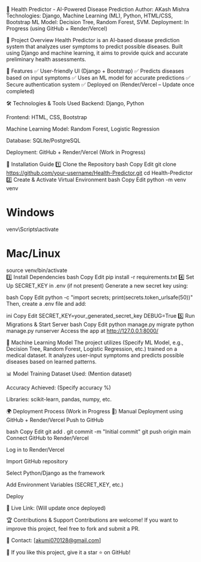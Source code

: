 🏥 Health Predictor - AI-Powered Disease Prediction
Author: AKash Mishra
Technologies: Django, Machine Learning (ML), Python, HTML/CSS, Bootstrap
ML Model:  Decision Tree, Random Forest, SVM.
Deployment: In Progress (using GitHub + Render/Vercel)

📌 Project Overview
Health Predictor is an AI-based disease prediction system that analyzes user symptoms to predict possible diseases. Built using Django and machine learning, it aims to provide quick and accurate preliminary health assessments.

🎯 Features
✅ User-friendly UI (Django + Bootstrap)
✅ Predicts diseases based on input symptoms
✅ Uses an ML model for accurate predictions
✅ Secure authentication system
✅ Deployed on (Render/Vercel – Update once completed)

🛠 Technologies & Tools Used
Backend: Django, Python

Frontend: HTML, CSS, Bootstrap

Machine Learning Model:  Random Forest, Logistic Regression

Database: SQLite/PostgreSQL

Deployment: GitHub + Render/Vercel (Work in Progress)

🚀 Installation Guide
1️⃣ Clone the Repository
bash
Copy
Edit
git clone https://github.com/your-username/Health-Predictor.git
cd Health-Predictor
2️⃣ Create & Activate Virtual Environment
bash
Copy
Edit
python -m venv venv  
# Windows  
venv\Scripts\activate  
# Mac/Linux  
source venv/bin/activate  
3️⃣ Install Dependencies
bash
Copy
Edit
pip install -r requirements.txt
4️⃣ Set Up SECRET_KEY in .env (if not present)
Generate a new secret key using:

bash
Copy
Edit
python -c "import secrets; print(secrets.token_urlsafe(50))"
Then, create a .env file and add:

ini
Copy
Edit
SECRET_KEY=your_generated_secret_key
DEBUG=True
5️⃣ Run Migrations & Start Server
bash
Copy
Edit
python manage.py migrate
python manage.py runserver
Access the app at http://127.0.0.1:8000/

🔬 Machine Learning Model
The project utilizes (Specify ML Model, e.g., Decision Tree, Random Forest, Logistic Regression, etc.) trained on a medical dataset. It analyzes user-input symptoms and predicts possible diseases based on learned patterns.

📊 Model Training
Dataset Used: (Mention dataset)

Accuracy Achieved: (Specify accuracy %)

Libraries: scikit-learn, pandas, numpy, etc.

🌍 Deployment Process (Work in Progress 🚧)
Manual Deployment using GitHub + Render/Vercel
Push to GitHub

bash
Copy
Edit
git add .
git commit -m "Initial commit"
git push origin main
Connect GitHub to Render/Vercel

Log in to Render/Vercel

Import GitHub repository

Select Python/Django as the framework

Add Environment Variables (SECRET_KEY, etc.)

Deploy

🚀 Live Link: (Will update once deployed)

🏆 Contributions & Support
Contributions are welcome! If you want to improve this project, feel free to fork and submit a PR.

📩 Contact: [akumi070128@gmail.com]

🌟 If you like this project, give it a star ⭐ on GitHub!
